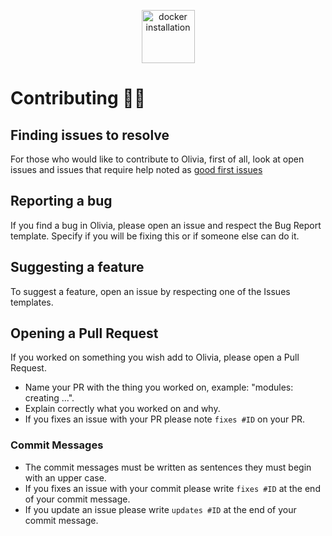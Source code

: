 <p align="center">
  <img alt="docker installation" height="85" src="https://i.imgur.com/6xr2zdp.png">
</p>

# Contributing 💁‍♀️

## Finding issues to resolve
For those who would like to contribute to Olivia, first of all, look at open issues and issues that require help noted as [good first issues](https://github.com/olivia-ai/olivia/issues?q=is%3Aissue+is%3Aopen+label%3A%22good+first+issue%22)

## Reporting a bug
If you find a bug in Olivia, please open an issue and respect the Bug Report template.
Specify if you will be fixing this or if someone else can do it.

## Suggesting a feature
To suggest a feature, open an issue by respecting one of the Issues templates.

## Opening a Pull Request
If you worked on something you wish add to Olivia, please open a Pull Request.
- Name your PR with the thing you worked on, example: "modules: creating ...".
- Explain correctly what you worked on and why.
- If you fixes an issue with your PR please note `fixes #ID` on your PR.

### Commit Messages
- The commit messages must be written as sentences they must begin with an upper case.
- If you fixes an issue with your commit please write `fixes #ID` at the end of your commit message.
- If you update an issue please write `updates #ID` at the end of your commit message.
